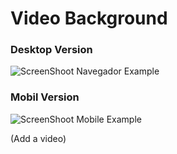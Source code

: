 # Video Background

### Desktop Version
![ScreenShoot Navegador Example](https://user-images.githubusercontent.com/67779237/87242275-0871fc80-c3e0-11ea-8548-c0a25371c661.png)

### Mobil Version 
![ScreenShoot Mobile Example](https://user-images.githubusercontent.com/67779237/87242292-2f303300-c3e0-11ea-903c-79b2a5ceb16f.png)


(Add a video)
